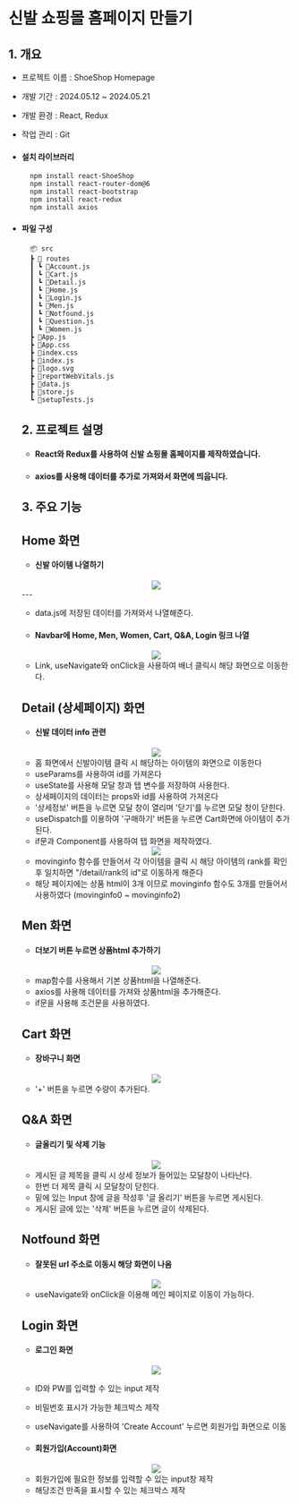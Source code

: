 # 신발 쇼핑몰 홈페이지 만들기

## 1. 개요

- 프로젝트 이름 : ShoeShop Homepage
- 개발 기간 : 2024.05.12 ~ 2024.05.21
- 개발 환경 : React, Redux
- 작업 관리 : Git
- #### 설치 라이브러리

        npm install react-ShoeShop
        npm install react-router-dom@6
        npm install react-bootstrap
        npm install react-redux
        npm install axios

- #### 파일 구성

  ```
    📦 src
    ┣ 📂 routes
    ┃ ┗ 📜Account.js
    ┃ ┗ 📜Cart.js
    ┃ ┗ 📜Detail.js
    ┃ ┗ 📜Home.js
    ┃ ┗ 📜Login.js
    ┃ ┗ 📜Men.js
    ┃ ┗ 📜Notfound.js
    ┃ ┗ 📜Question.js
    ┃ ┗ 📜Women.js
    ┣ 📜App.js
    ┣ 📜App.css
    ┣ 📜index.css
    ┣ 📜index.js
    ┣ 📜logo.svg
    ┣ 📜reportWebVitals.js
    ┣ 📜data.js
    ┣ 📜store.js
    ┗ 📜setupTests.js
  ```

  ## 2. 프로젝트 설명

  - #### React와 Redux를 사용하여 신발 쇼핑몰 홈페이지를 제작하였습니다.
  - #### axios를 사용해 데이터를 추가로 가져와서 화면에 띄웁니다.

  ## 3. 주요 기능

  ## Home 화면

  - #### 신발 아이템 나열하기

  <div align="center">
      <img src = "https://github.com/knss12/shoeshop/assets/121605903/d3b72ef7-9b5e-42fc-b54b-ba5488cf8e22"> 
  </div>
  ---

  - data.js에 저장된 데이터를 가져와서 나열해준다.

  - #### Navbar에 Home, Men, Women, Cart, Q&A, Login 링크 나열

  <div align="center">
      <img src = "https://github.com/knss12/shoeshop/assets/121605903/183c10ee-57a6-43da-9bee-a941ff0d07a2"> 
  </div>



  - Link, useNavigate와 onClick을 사용하여 배너 클릭시 해당 화면으로 이동한다.

  ## Detail (상세페이지) 화면

  - #### 신발 데이터 info 관련

  <div align="center">
      <img src = "https://github.com/knss12/shoeshop/assets/121605903/00d086d8-bdc6-4234-8a54-35db8a7eb142"> 
  </div>


  - 홈 화면에서 신발아이템 클릭 시 해당하는 아이템의 화면으로 이동한다
  - useParams를 사용하여 id를 가져온다
  - useState를 사용해 모달 창과 탭 변수를 저장하여 사용한다.
  - 상세페이지의 데이터는 props와 id를 사용하여 가져온다
  - '상세정보' 버튼을 누르면 모달 창이 열리며 '닫기'를 누르면 모달 창이 닫힌다.
  - useDispatch를 이용하여 '구매하기' 버튼을 누르면 Cart화면에 아이템이 추가된다.
  - if문과 Component를 사용하여 탭 화면을 제작하였다.
 
  <div align="center">
          <img src = "https://github.com/knss12/shoeshop/assets/121605903/edc1fc69-c05b-453b-949a-259eff9efade" > 
  </div>

  - movinginfo 함수를 만들어서 각 아이템을 클릭 시 해당 아이템의 rank를 확인후 일치하면 "/detail/rank의 id"로 이동하게 해준다
  - 해당 페이지에는 상품 html이 3개 이므로 movinginfo 함수도 3개를 만들어서 사용하였다 (movinginfo0 ~ movinginfo2)

  ## Men 화면

  - #### 더보기 버튼 누르면 상품html 추가하기

  <div align="center">
      <img src = "https://github.com/knss12/shoeshop/assets/121605903/0e04195d-d3e4-4a33-b870-d4720fe125f5"> 
  </div>

  - map함수를 사용해서 기본 상품html을 나열해준다.
  - axios를 사용해 데이터를 가져와 상품html을 추가해준다.
  - if문을 사용해 조건문을 사용하였다.

  ## Cart 화면

  - #### 장바구니 화면

  <div align="center">
      <img src = "https://github.com/knss12/shoeshop/assets/121605903/4324637d-c16d-4acf-878c-5fa5c82ebbc5"> 
  </div>

  - '+' 버튼을 누르면 수량이 추가된다.

  ## Q&A 화면

  - #### 글올리기 및 삭제 기능

  <div align="center">
      <img src = "https://github.com/knss12/shoeshop/assets/121605903/68be4160-0c3c-4767-b852-79bbb1f10521"> 
  </div>

  - 게시된 글 제목을 클릭 시 상세 정보가 들어있는 모달창이 나타난다.
  - 한번 더 제목 클릭 시 모달창이 닫힌다.
  - 밑에 있는 Input 창에 글을 작성후 '글 올리기' 버튼을 누르면 게시된다.
  - 게시된 글에 있는 '삭제' 버튼을 누르면 글이 삭제된다.

  ## Notfound 화면

  - #### 잘못된 url 주소로 이동시 해당 화면이 나옴

  <div align="center">
      <img src = "https://github.com/knss12/shoeshop/assets/121605903/cbbbd144-82e1-448d-af3f-ffb440f12ee8"> 
  </div>

  - useNavigate와 onClick을 이용해 메인 페이지로 이동이 가능하다.

  ## Login 화면

  - #### 로그인 화면

  <div align="center">
      <img src = "https://github.com/knss12/shoeshop/assets/121605903/be73f3eb-2f79-410f-a148-461c9037c4e1"> 
  </div>

  - ID와 PW를 입력할 수 있는 input 제작
  - 비밀번호 표시가 가능한 체크박스 제작
  - useNavigate를 사용하여 'Create Account' 누르면 회원가입 화면으로 이동

  - #### 회원가입(Account)화면

  <div align="center">
      <img src = "https://github.com/knss12/shoeshop/assets/121605903/889e01d6-b1b6-4d6e-b80c-5cdd42b55bd0"> 
  </div>

  - 회원가입에 필요한 정보를 입력할 수 있는 input창 제작
  - 해당조건 만족을 표시할 수 있는 체크박스 제작

